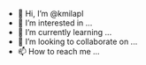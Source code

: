 - 👋 Hi, I’m @kmilapl
- 👀 I’m interested in ...
- 🌱 I’m currently learning ...
- 💞️ I’m looking to collaborate on ...
- 📫 How to reach me ...

<!---
kmilapl/kmilapl is a ✨ special ✨ repository because its `README.md` (this file) appears on your GitHub profile.
You can click the Preview link to take a look at your changes.
--->

